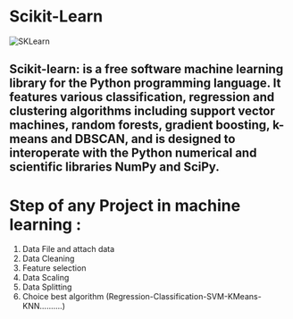 # Scikit-Learn

![SKLearn](https://user-images.githubusercontent.com/43557035/95685305-478a3680-0bf7-11eb-8a4d-c63104eb2935.jpg)

## Scikit-learn: is a free software machine learning library for the Python programming language. It features various classification, regression and clustering algorithms including support vector machines, random forests, gradient boosting, k-means and DBSCAN, and is designed to interoperate with the Python numerical and scientific libraries NumPy and SciPy.

# Step of any Project in machine learning :

1. Data File and attach data
2.   Data Cleaning
3.   Feature selection
4.   Data Scaling
5.   Data Splitting
6.   Choice best algorithm (Regression-Classification-SVM-KMeans-KNN..........)
